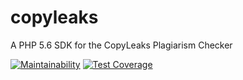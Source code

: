 # copyleaks
A PHP 5.6 SDK for the CopyLeaks Plagiarism Checker

[![Maintainability](https://api.codeclimate.com/v1/badges/7263a91aefa86f93cb8f/maintainability)](https://codeclimate.com/github/angelxmoreno/copyleaks/maintainability)
[![Test Coverage](https://api.codeclimate.com/v1/badges/7263a91aefa86f93cb8f/test_coverage)](https://codeclimate.com/github/angelxmoreno/copyleaks/test_coverage)
